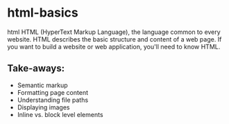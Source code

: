# html-basics
html
HTML (HyperText Markup Language), the language common to every website. 
HTML describes the basic structure and content of a web page. 
If you want to build a website or web application, you'll need to know HTML.


## Take-aways:

* Semantic markup
* Formatting page content
* Understanding file paths
* Displaying images
* Inline vs. block level elements
